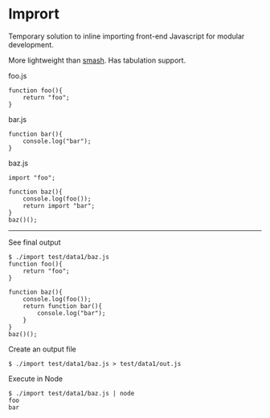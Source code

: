# Imprort

Temporary solution to inline importing front-end Javascript for modular development.

More lightweight than [smash](https://github.com/mbostock/smash). Has tabulation support.


foo.js
```
function foo(){
	return "foo";
}
```

bar.js
```
function bar(){
	console.log("bar");
}
```

baz.js
```
import "foo";

function baz(){
	console.log(foo());
	return import "bar";
}
baz()();
```

***

See final output
```
$ ./import test/data1/baz.js
function foo(){
	return "foo";
}

function baz(){
	console.log(foo());
	return function bar(){
		console.log("bar");
	}
}
baz()();
```

Create an output file
```
$ ./import test/data1/baz.js > test/data1/out.js
```

Execute in Node
```
$ ./import test/data1/baz.js | node
foo
bar
```